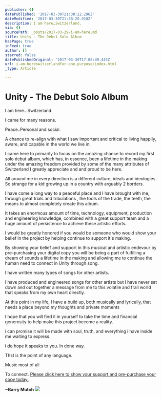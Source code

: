 ```yaml
---
publisher: {}
datePublished: '2017-03-30T21:38:22.296Z'
dateModified: '2017-03-30T21:38:20.910Z'
description: I am here…Switzerland.
via: {}
sourcePath: _posts/2017-03-29-i-am-here.md
title: Unity - The Debut Solo Album
hasPage: true
inFeed: true
author: []
starred: false
datePublishedOriginal: '2017-03-30T17:08:49.443Z'
url: i-am-hereswitzerlandfor-one-purpose/index.html
_type: Article

---
```

# Unity - The Debut Solo Album

I am here...Switzerland.

I came for many reasons.

Peace..Personal and social.

A chance to re-align with what I saw important and critical to living happily, aware, and capable in the world we live in.

I came here to primarily to focus on the amazing chance to record my first solo debut album, which has, in essence, been a lifetime in the making under the amazing freedom provided by some of the many attributes of Switzerland I greatly appreciate and and proud to be here.

All around me in every direction is a different culture, ideals and ideologies. So strange for a kid growing up in a country with arguably 2 borders.

I have come a long way to a peaceful place and I have brought with me, through great trials and tribulations , the tools of the trade, the teeth, the means to almost completely create this album.

It takes an enormous amount of time, technology, equipment, production and engineering knowledge, combined with a great support team and a huge amount of persistence to achieve these artistic efforts.

I would be greatly honored if you would be someone who would show your belief in the project by helping continue to support it's making.

By showing your belief and support in this musical and artistic endevour by pre-purchasing your digital copy you will be being a part of fulfilling a dream of sounds a lifetime in the making and allowing me to continue the human need to connect in Unity through song.

I have written many types of songs for other artists.

I have produced and engineered songs for other artists but I have never sat down and out together a message from me to this volatile and frail world that speaks from my own heart directly.

At this point in my life, I have a build up, both musically and lyrically, that needs a place beyond my thoughts and private moments

I hope that you will find it in yourself to take the time and financial generosity to help make this project become a reality.

i can promise it will be made with soul, truth, and everything i have inside me waiting to express.

i do hope it speaks to you. In done way. 

Thst is the point of any language. 

Music most of all 

To connect. [Please click here to show your support and pre-purchase your copy today.][0]

**~Barry Mutch**
![](https://the-grid-user-content.s3-us-west-2.amazonaws.com/a1b5379f-df24-4f38-8d4e-a2e380c99abd.jpg)

[0]: https://paypal.me/BarryMutchMusic/13